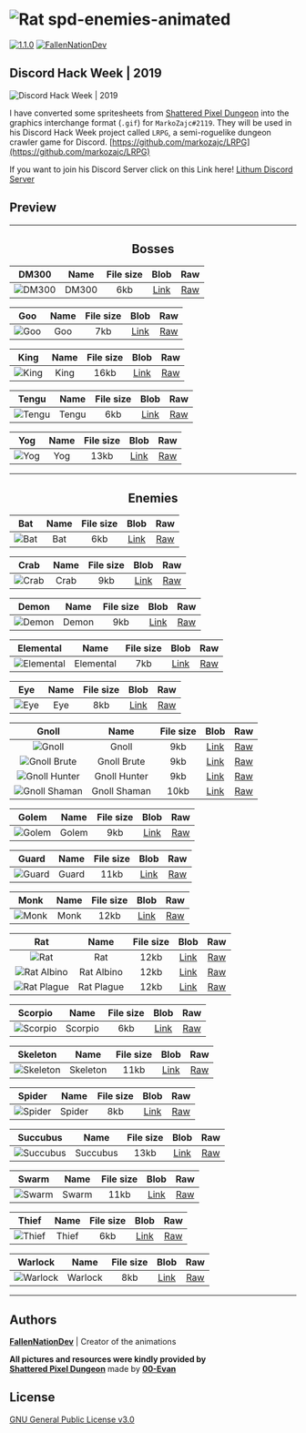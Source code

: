 ![Rat][rat]
**spd-enemies-animated**
======

[![1.1.0](https://img.shields.io/badge/version-1.1.0-green.svg)](#spd-enemies-animated)
[![FallenNationDev](https://img.shields.io/badge/author-FallenNationDev-blue.svg)](https://github.com/FallenNationDev)

**Discord Hack Week | 2019**
------

![Discord Hack Week | 2019][discord_hack_week]

I have converted some spritesheets from [Shattered Pixel Dungeon](https://github.com/00-Evan/shattered-pixel-dungeon/) into the graphics interchange format (`.gif`) for `MarkoZajc#2119`. They will be used in his Discord Hack Week project called `LRPG`, a semi-roguelike dungeon crawler game for Discord. [https://github.com/markozajc/LRPG](https://github.com/markozajc/LRPG)

If you want to join his Discord Server click on this Link here! [Lithum Discord Server][discord_lithium_server]

**Preview**
------

______

<div align="center">

Bosses
------

| DM300           | Name  | File size | Blob               | Raw          |
|:---------------:|:-----:|:---------:|:------------------:|:------------:|
| ![DM300][dm300] | DM300 | 6kb       | [Link][dm300_blob] | [Raw][dm300] |

| Goo         | Name | File size | Blob             | Raw        |
|:-----------:|:----:|:---------:|:----------------:|:----------:|
| ![Goo][goo] | Goo  | 7kb       | [Link][goo_blob] | [Raw][goo] |

| King          | Name | File size | Blob              | Raw         |
|:-------------:|:----:|:---------:|:-----------------:|:-----------:|
| ![King][king] | King | 16kb      | [Link][king_blob] | [Raw][king] |

| Tengu           | Name  | File size | Blob               | Raw          |
|:---------------:|:-----:|:---------:|:------------------:|:------------:|
| ![Tengu][tengu] | Tengu | 6kb       | [Link][tengu_blob] | [Raw][tengu] |

| Yog         | Name | File size | Blob             | Raw        |
|:-----------:|:----:|:---------:|:----------------:|:----------:|
| ![Yog][yog] | Yog  | 13kb      | [Link][yog_blob] | [Raw][yog] |

______

Enemies
------

| Bat         | Name | File size | Blob             | Raw        |
|:-----------:|:----:|:---------:|:----------------:|:----------:|
| ![Bat][bat] | Bat  | 6kb       | [Link][bat_blob] | [Raw][bat] |

| Crab          | Name | File size | Blob              | Raw         |
|:-------------:|:----:|:---------:|:-----------------:|:-----------:|
| ![Crab][crab] | Crab | 9kb       | [Link][crab_blob] | [Raw][crab] |

| Demon           | Name  | File size | Blob               | Raw          |
|:---------------:|:-----:|:---------:|:------------------:|:------------:|
| ![Demon][demon] | Demon | 9kb       | [Link][demon_blob] | [Raw][demon] |

| Elemental               | Name      | File size | Blob                   | Raw              |
|:-----------------------:|:---------:|:---------:|:----------------------:|:----------------:|
| ![Elemental][elemental] | Elemental | 7kb       | [Link][elemental_blob] | [Raw][elemental] |

| Eye         | Name | File size | Blob             | Raw        |
|:-----------:|:----:|:---------:|:----------------:|:----------:|
| ![Eye][eye] | Eye  | 8kb       | [Link][eye_blob] | [Raw][eye] |

| Gnoll                         | Name         | File size | Blob                      | Raw                 |
|:-----------------------------:|:------------:|:---------:|:-------------------------:|:-------------------:|
| ![Gnoll][gnoll]               | Gnoll        | 9kb       | [Link][gnoll_blob]        | [Raw][gnoll]        |
| ![Gnoll Brute][gnoll_brute]   | Gnoll Brute  | 9kb       | [Link][gnoll_brute_blob]  | [Raw][gnoll_brute]  |
| ![Gnoll Hunter][gnoll_hunter] | Gnoll Hunter | 9kb       | [Link][gnoll_hunter_blob] | [Raw][gnoll_hunter] |
| ![Gnoll Shaman][gnoll_shaman] | Gnoll Shaman | 10kb      | [Link][gnoll_shaman_blob] | [Raw][gnoll_shaman] |

| Golem           | Name  | File size | Blob               | Raw          |
|:---------------:|:-----:|:---------:|:------------------:|:------------:|
| ![Golem][golem] | Golem | 9kb       | [Link][golem_blob] | [Raw][golem] |

| Guard           | Name  | File size | Blob               | Raw          |
|:---------------:|:-----:|:---------:|:------------------:|:------------:|
| ![Guard][guard] | Guard | 11kb      | [Link][guard_blob] | [Raw][guard] |

| Monk          | Name | File size | Blob              | Raw         |
|:-------------:|:----:|:---------:|:-----------------:|:-----------:|
| ![Monk][monk] | Monk | 12kb      | [Link][monk_blob] | [Raw][monk] |

| Rat                       | Name       | File size | Blob                    | Raw               |
|:-------------------------:|:----------:|:---------:|:-----------------------:|:-----------------:|
| ![Rat][rat]               | Rat        | 12kb      | [Link][rat_blob]        | [Raw][rat]        |
| ![Rat Albino][rat_albino] | Rat Albino | 12kb      | [Link][rat_albino_blob] | [Raw][rat_albino] |
| ![Rat Plague][rat_plague] | Rat Plague | 12kb      | [Link][rat_plague_blob] | [Raw][rat_plague] |

| Scorpio             | Name    | File size | Blob                 | Raw            |
|:-------------------:|:-------:|:---------:|:--------------------:|:--------------:|
| ![Scorpio][scorpio] | Scorpio | 6kb       | [Link][scorpio_blob] | [Raw][scorpio] |

| Skeleton              | Name     | File size | Blob                  | Raw             |
|:---------------------:|:--------:|:---------:|:---------------------:|:---------------:|
| ![Skeleton][skeleton] | Skeleton | 11kb      | [Link][skeleton_blob] | [Raw][skeleton] |

| Spider            | Name   | File size | Blob                | Raw           |
|:-----------------:|:------:|:---------:|:-------------------:|:-------------:|
| ![Spider][spider] | Spider | 8kb       | [Link][spider_blob] | [Raw][spider] |

| Succubus              | Name     | File size | Blob                  | Raw             |
|:---------------------:|:--------:|:---------:|:---------------------:|:---------------:|
| ![Succubus][succubus] | Succubus | 13kb      | [Link][succubus_blob] | [Raw][succubus] |

| Swarm           | Name  | File size | Blob               | Raw          |
|:---------------:|:-----:|:---------:|:------------------:|:------------:|
| ![Swarm][swarm] | Swarm | 11kb      | [Link][swarm_blob] | [Raw][swarm] |

| Thief           | Name  | File size | Blob               | Raw          |
|:---------------:|:-----:|:---------:|:------------------:|:------------:|
| ![Thief][thief] | Thief | 6kb       | [Link][thief_blob] | [Raw][thief] |

| Warlock             | Name    | File size | Blob                 | Raw            |
|:-------------------:|:-------:|:---------:|:--------------------:|:--------------:|
| ![Warlock][warlock] | Warlock | 8kb       | [Link][warlock_blob] | [Raw][warlock] |

</div>

______

Authors
------

**[FallenNationDev](https://github.com/FallenNationDev)** \| Creator of the animations

**All pictures and resources were kindly provided by** \
**[Shattered Pixel Dungeon](https://github.com/00-Evan/shattered-pixel-dungeon/)** made by **[00-Evan](https://github.com/00-Evan)**

License
------

[GNU General Public License v3.0](https://github.com/FallenNationDev/spd-enemies-animated/blob/master/LICENSE)

[bat]: https://raw.githubusercontent.com/FallenNationDev/spd-enemies-animated/master/bat.gif
[crab]: https://raw.githubusercontent.com/FallenNationDev/spd-enemies-animated/master/crab.gif
[demon]: https://raw.githubusercontent.com/FallenNationDev/spd-enemies-animated/master/demon.gif
[dm300]: https://raw.githubusercontent.com/FallenNationDev/spd-enemies-animated/master/dm300.gif
[elemental]: https://raw.githubusercontent.com/FallenNationDev/spd-enemies-animated/master/elemental.gif
[eye]: https://raw.githubusercontent.com/FallenNationDev/spd-enemies-animated/master/eye.gif
[gnoll]: https://raw.githubusercontent.com/FallenNationDev/spd-enemies-animated/master/gnoll.gif
[gnoll_brute]: https://raw.githubusercontent.com/FallenNationDev/spd-enemies-animated/master/gnoll_brute.gif
[gnoll_hunter]: https://raw.githubusercontent.com/FallenNationDev/spd-enemies-animated/master/gnoll_hunter.gif
[gnoll_shaman]: https://raw.githubusercontent.com/FallenNationDev/spd-enemies-animated/master/gnoll_shaman.gif
[golem]: https://raw.githubusercontent.com/FallenNationDev/spd-enemies-animated/master/golem.gif
[goo]: https://raw.githubusercontent.com/FallenNationDev/spd-enemies-animated/master/goo.gif
[guard]: https://raw.githubusercontent.com/FallenNationDev/spd-enemies-animated/master/guard.gif
[king]: https://raw.githubusercontent.com/FallenNationDev/spd-enemies-animated/master/king.gif
[monk]: https://raw.githubusercontent.com/FallenNationDev/spd-enemies-animated/master/monk.gif
[rat]: https://raw.githubusercontent.com/FallenNationDev/spd-enemies-animated/master/rat.gif
[rat_albino]: https://raw.githubusercontent.com/FallenNationDev/spd-enemies-animated/master/rat_albino.gif
[rat_plague]: https://raw.githubusercontent.com/FallenNationDev/spd-enemies-animated/master/rat_plague.gif
[scorpio]: https://raw.githubusercontent.com/FallenNationDev/spd-enemies-animated/master/scorpio.gif
[skeleton]: https://raw.githubusercontent.com/FallenNationDev/spd-enemies-animated/master/skeleton.gif
[spider]: https://raw.githubusercontent.com/FallenNationDev/spd-enemies-animated/master/spider.gif
[succubus]: https://raw.githubusercontent.com/FallenNationDev/spd-enemies-animated/master/succubus.gif
[swarm]: https://raw.githubusercontent.com/FallenNationDev/spd-enemies-animated/master/swarm.gif
[tengu]: https://raw.githubusercontent.com/FallenNationDev/spd-enemies-animated/master/tengu.gif
[thief]: https://raw.githubusercontent.com/FallenNationDev/spd-enemies-animated/master/thief.gif
[warlock]: https://raw.githubusercontent.com/FallenNationDev/spd-enemies-animated/master/warlock.gif
[yog]: https://raw.githubusercontent.com/FallenNationDev/spd-enemies-animated/master/yog.gif

[bat_blob]: https://github.com/FallenNationDev/spd-enemies-animated/blob/master/bat.gif
[crab_blob]: https://github.com/FallenNationDev/spd-enemies-animated/blob/master/crab.gif
[demon_blob]: https://github.com/FallenNationDev/spd-enemies-animated/blob/master/demon.gif
[dm300_blob]: https://github.com/FallenNationDev/spd-enemies-animated/blob/master/dm300.gif
[elemental_blob]: https://github.com/FallenNationDev/spd-enemies-animated/blob/master/elemental.gif
[eye_blob]: https://github.com/FallenNationDev/spd-enemies-animated/blob/master/eye.gif
[gnoll_blob]: https://github.com/FallenNationDev/spd-enemies-animated/blob/master/gnoll.gif
[gnoll_brute_blob]: https://github.com/FallenNationDev/spd-enemies-animated/blob/master/gnoll_brute.gif
[gnoll_hunter_blob]: https://github.com/FallenNationDev/spd-enemies-animated/blob/master/gnoll_hunter.gih
[gnoll_shaman_blob]: https://github.com/FallenNationDev/spd-enemies-animated/blob/master/gnoll_shaman.gif
[golem_blob]: https://github.com/FallenNationDev/spd-enemies-animated/blob/master/golen.gif
[goo_blob]: https://github.com/FallenNationDev/spd-enemies-animated/blob/master/goo.gif
[guard_blob]: https://github.com/FallenNationDev/spd-enemies-animated/blob/master/guard.gif
[king_blob]: https://github.com/FallenNationDev/spd-enemies-animated/blob/master/king.gif
[monk_blob]: https://github.com/FallenNationDev/spd-enemies-animated/blob/master/monk.gif
[rat_blob]: https://github.com/FallenNationDev/spd-enemies-animated/blob/master/rat.gif
[rat_albino_blob]: https://github.com/FallenNationDev/spd-enemies-animated/blob/master/rat_ablino.gif
[rat_plague_blob]: https://github.com/FallenNationDev/spd-enemies-animated/blob/master/rat_plague.gif
[scorpio_blob]: https://github.com/FallenNationDev/spd-enemies-animated/blob/master/scorpio.gif
[skeleton_blob]: https://github.com/FallenNationDev/spd-enemies-animated/blob/master/skeleton.gif
[spider_blob]: https://github.com/FallenNationDev/spd-enemies-animated/blob/master/spider.gif
[succubus_blob]: https://github.com/FallenNationDev/spd-enemies-animated/blob/master/succubus.gif
[swarm_blob]: https://github.com/FallenNationDev/spd-enemies-animated/blob/master/swarm.gif
[tengu_blob]: https://github.com/FallenNationDev/spd-enemies-animated/blob/master/tengu.gif
[thief_blob]: https://github.com/FallenNationDev/spd-enemies-animated/blob/master/thief.gif
[warlock_blob]: https://github.com/FallenNationDev/spd-enemies-animated/blob/master/warlock.gif
[yog_blob]: https://github.com/FallenNationDev/spd-enemies-animated/blob/master/yog.gif

[discord_hack_week]: https://cdn-images-1.medium.com/max/2600/1*lh6NS8hx0pu5mlZeSqnu5w.jpeg
[discord_lithium_server]: discord.gg/asDUrbR
